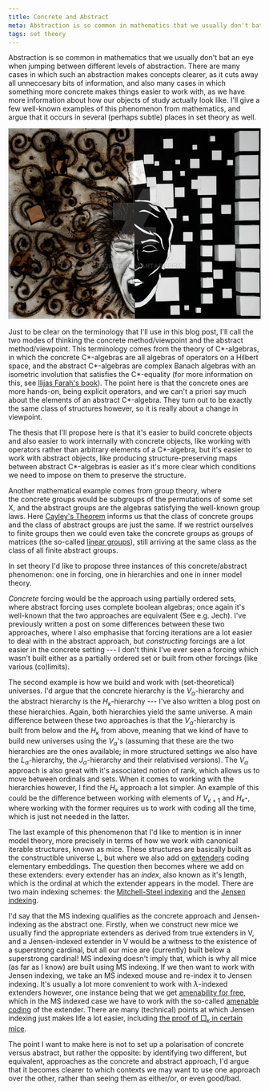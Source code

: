 ```yaml
---
title: Concrete and Abstract
meta: Abstraction is so common in mathematics that we usually don't bat an eye when jumping between different levels of abstraction. There are many cases in which such an abstraction makes concepts clearer, as it cuts away all unneccesary bits of information, and also many cases in which something more concrete makes things easier to work with, as we have more information about how our objects of study actually look like. I'll give a few well-known examples of this phenomenon from mathematics, and argue that it occurs in several (perhaps subtle) places in set theory as well.
tags: set theory
---
```


Abstraction is so common in mathematics that we usually don't bat an eye when jumping
between different levels of abstraction. There are many cases in which such an
abstraction makes concepts clearer, as it cuts away all unneccesary bits of
information, and also many cases in which something more concrete makes things easier
to work with, as we have more information about how our objects of study actually look
like. I'll give a few well-known examples of this phenomenon from mathematics, and
argue that it occurs in several (perhaps subtle) places in set theory as well.

![Art by Patrick D. Connors](/src/assets/img/concrete-and-abstract.webp)

Just to be clear on the terminology that I'll use in this blog post, I'll call the two
modes of thinking the concrete method/viewpoint and the abstract method/viewpoint. This
terminology comes from the theory of C\*-algebras, in which the concrete C\*-algebras
are all algebras of operators on a Hilbert space, and the abstract C\*-algebras are
complex Banach algebras with an isometric involution that satisfies the C\*-equality
(for more information on this, see [Ilijas Farah's
book](http://www.math.yorku.ca/~ifarah/ilijas-book.pdf)). The point here is that the
concrete ones are more hands-on, being explicit operators, and we can't a priori say
much about the elements of an abstract C\*-algebra. They turn out to be exactly the
same class of structures however, so it is really about a change in viewpoint.

The thesis that I'll propose here is that it's easier to build concrete objects and
also easier to work internally with concrete objects, like working with operators
rather than arbitrary elements of a C\*-algebra, but it's easier to work with abstract
objects, like producing structure-preserving maps between abstract C\*-algebras is
easier as it's more clear which conditions we need to impose on them to preserve the
structure.

Another mathematical example comes from group theory, where the concrete groups would
be subgroups of the permutations of some set X, and the abstract groups are the
algebras satisfying the well-known group laws. Here [Cayley's
Theorem](https://en.wikipedia.org/wiki/Cayley%27s_theorem) informs us that the class of
concrete groups and the class of abstract groups are just the same. If we restrict
ourselves to finite groups then we could even take the concrete groups as groups of
matrices (the so-called [linear groups](https://en.wikipedia.org/wiki/Linear_group)),
still arriving at the same class as the class of all finite abstract groups.

In set theory I'd like to propose three instances of this concrete/abstract phenomenon:
one in forcing, one in hierarchies and one in inner model theory.

_Concrete_ forcing would be the approach using partially ordered sets, where abstract
forcing uses complete boolean algebras; once again it's well-known that the two
approaches are equivalent (See e.g. Jech). I've previously written a post on some
differences between these two approaches, where I also emphasise that forcing
iterations are a lot easier to deal with in the abstract approach, but _constructing_
forcings are a lot easier in the concrete setting --- I don't think I've ever seen a
forcing which wasn't built either as a partially ordered set or built from other
forcings (like various (co)limits).

The second example is how we build and work with (set-theoretical) universes. I'd argue
that the concrete hierarchy is the $V_\alpha$-hierarchy and the abstract hierarchy is
the $H_\kappa$-hierarchy --- I've also written a blog post on these hierarchies. Again,
both hierarchies yield the same universe. A main difference between these two
approaches is that the $V_\alpha$-hierarchy is built from below and the $H_\kappa$ from
above, meaning that we kind of have to build new universes using the $V_\alpha$'s
(assuming that these are the two hierarchies are the ones available; in more structured
settings we also have the $L_\alpha$-hierarchy, the $J_\alpha$-hierarchy and their
relativised versions). The $V_\alpha$ approach is also great with it's associated
notion of rank, which allows us to move between ordinals and sets. When it comes to
working with the hierarchies however, I find the $H_\kappa$ approach a lot simpler. An
example of this could be the difference between working with elements of $V_{\kappa+1}$
and $H_{\kappa^+}$, where working with the former requires us to work with coding all
the time, which is just not needed in the latter.

The last example of this phenomenon that I'd like to mention is in inner model theory,
more precisely in terms of how we work with canonical iterable structures, known
as mice. These structures are basically built as the constructible universe L, but
where we also add on [extenders](https://en.wikipedia.org/wiki/Extender_(set_theory))
coding elementary embeddings. The question then becomes where we add on these
extenders: every extender has an _index_, also known as it's length, which is the
ordinal at which the extender appears in the model. There are two main indexing
schemes: the [Mitchell-Steel
indexing](https://mathscinet.ams.org/mathscinet-getitem?mr=1300637) and the [Jensen
indexing](https://mathscinet.ams.org/mathscinet-getitem?mr=1876087).

I'd say that the MS indexing qualifies as the concrete approach and Jensen-indexing as
the abstract one. Firstly, when we construct new mice we usually find the appropriate
extenders as derived from true extenders in V, and a Jensen-indexed extender in V would
be a witness to the existence of a superstrong cardinal, but all our mice are
(currently) built below a superstrong cardinal! MS indexing doesn't imply that, which
is why all mice (as far as I know) are built using MS indexing. If we then want to work
with Jensen indexing, we take an MS indexed mouse and re-index it to Jensen indexing.
It's usually a lot more convenient to work with $\lambda$-indexed extenders however,
one instance being that we get [amenability for
free](https://mathscinet.ams.org/mathscinet-getitem?mr=1876087), which in the MS
indexed case we have to work with the so-called [amenable
coding](https://mathscinet.ams.org/mathscinet-getitem?mr=2768698) of the extender.
There are many (technical) points at which Jensen indexing just makes life a lot
easier, including [the proof of $\Box_\kappa$ in certain
mice](https://mathscinet.ams.org/mathscinet-getitem?mr=1860606).

The point I want to make here is not to set up a polarisation of concrete versus
abstract, but rather the opposite: by identifying two different, but equivalent,
approaches as the concrete and abstract approach, I'd argue that it becomes clearer to
which contexts we may want to use one approach over the other, rather than seeing them
as either/or, or even good/bad.
